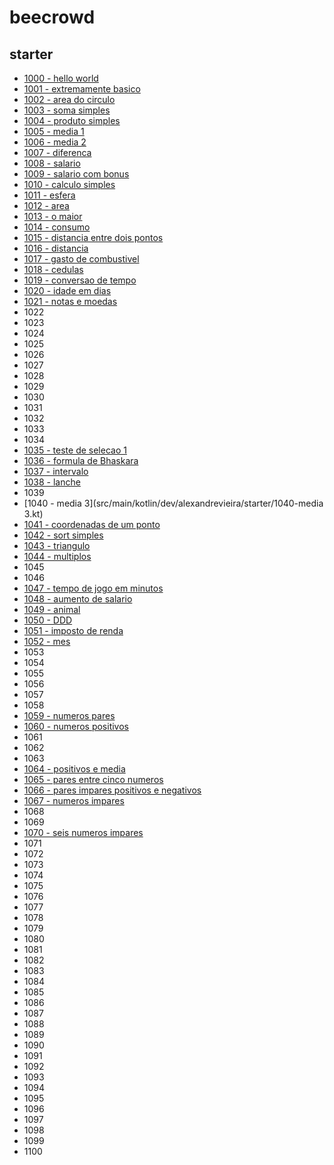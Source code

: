 # beecrowd

## starter
 - [1000 - hello world](src/main/kotlin/dev/alexandrevieira/starter/1000-hello-world.kt)
 - [1001 - extremamente basico](src/main/kotlin/dev/alexandrevieira/starter/1001-extremamente-basico.kt)
 - [1002 - area do circulo](src/main/kotlin/dev/alexandrevieira/starter/1002-area-do-cirulo.kt)
 - [1003 - soma simples](src/main/kotlin/dev/alexandrevieira/starter/1003-soma-simples.kt)
 - [1004 - produto simples](src/main/kotlin/dev/alexandrevieira/starter/1004-produto-simples.kt)
 - [1005 - media 1](src/main/kotlin/dev/alexandrevieira/starter/1005-media-1.kt)
 - [1006 - media 2](src/main/kotlin/dev/alexandrevieira/starter/1006-media-2.kt)
 - [1007 - diferenca](src/main/kotlin/dev/alexandrevieira/starter/1007-diferenca.kt)
 - [1008 - salario](src/main/kotlin/dev/alexandrevieira/starter/1008-salario.kt)
 - [1009 - salario com bonus](src/main/kotlin/dev/alexandrevieira/starter/1009-salario-com-bonus.kt)
 - [1010 - calculo simples](src/main/kotlin/dev/alexandrevieira/starter/1010-calculo-simples.kt)
 - [1011 - esfera](src/main/kotlin/dev/alexandrevieira/starter/1011-esfera.kt)
 - [1012 - area](src/main/kotlin/dev/alexandrevieira/starter/1012-area.kt)
 - [1013 - o maior](src/main/kotlin/dev/alexandrevieira/starter/1013-o-maior.kt)
 - [1014 - consumo](src/main/kotlin/dev/alexandrevieira/starter/1014-consumo.kt)
 - [1015 - distancia entre dois pontos](src/main/kotlin/dev/alexandrevieira/starter/1015-distancia-entre-dois-pontos.kt)
 - [1016 - distancia](src/main/kotlin/dev/alexandrevieira/starter/1016-distancia.kt)
 - [1017 - gasto de combustivel](src/main/kotlin/dev/alexandrevieira/starter/1017-gasto-de-combustivel.kt)
 - [1018 - cedulas](src/main/kotlin/dev/alexandrevieira/starter/1018-cedulas.kt)
 - [1019 - conversao de tempo](src/main/kotlin/dev/alexandrevieira/starter/1019-conversao-de-tempo.kt)
 - [1020 - idade em dias](src/main/kotlin/dev/alexandrevieira/starter/1020-idade-em-dias.kt)
 - [1021 - notas e moedas](src/main/kotlin/dev/alexandrevieira/starter/1021-notas-e-moedas.kt)
 - 1022
 - 1023
 - 1024
 - 1025
 - 1026
 - 1027
 - 1028
 - 1029
 - 1030
 - 1031
 - 1032
 - 1033
 - 1034
 - [1035 - teste de selecao 1](src/main/kotlin/dev/alexandrevieira/starter/1035-teste-de-selecao-1.kt)
 - [1036 - formula de Bhaskara](src/main/kotlin/dev/alexandrevieira/starter/1036-formula-de-bhaskara.kt)
 - [1037 - intervalo](src/main/kotlin/dev/alexandrevieira/starter/1037-intervalo.kt)
 - [1038 - lanche](src/main/kotlin/dev/alexandrevieira/starter/1038-lanche.kt)
 - 1039
 - [1040 - media 3](src/main/kotlin/dev/alexandrevieira/starter/1040-media 3.kt)
 - [1041 - coordenadas de um ponto](src/main/kotlin/dev/alexandrevieira/starter/1041-coordenadas-de-um-ponto.kt)
 - [1042 - sort simples](src/main/kotlin/dev/alexandrevieira/starter/1042-sort-simples.kt)
 - [1043 - triangulo](src/main/kotlin/dev/alexandrevieira/starter/1043-triangulo.kt)
 - [1044 - multiplos](src/main/kotlin/dev/alexandrevieira/starter/1044-multiplos.kt)
 - 1045
 - 1046
 - [1047 - tempo de jogo em minutos](src/main/kotlin/dev/alexandrevieira/starter/1047-tempo-do-jogo-em-minutos.kt)
 - [1048 - aumento de salario](src/main/kotlin/dev/alexandrevieira/starter/1048-aumento-de-salario.kt)
 - [1049 - animal](src/main/kotlin/dev/alexandrevieira/starter/1049-animal.kt)
 - [1050 - DDD](src/main/kotlin/dev/alexandrevieira/starter/1050-ddd.kt)
 - [1051 - imposto de renda](src/main/kotlin/dev/alexandrevieira/starter/1051-imposto-de-renda.kt)
 - [1052 - mes](src/main/kotlin/dev/alexandrevieira/starter/1052-mes.kt)
 - 1053
 - 1054
 - 1055
 - 1056
 - 1057
 - 1058
 - [1059 - numeros pares](src/main/kotlin/dev/alexandrevieira/starter/1059-pares.kt)
 - [1060 - numeros positivos](src/main/kotlin/dev/alexandrevieira/starter/1060-numeros-positivos.kt)
 - 1061
 - 1062
 - 1063
 - [1064 - positivos e media](src/main/kotlin/dev/alexandrevieira/starter/1064-positivos-e-media.kt)
 - [1065 - pares entre cinco numeros](src/main/kotlin/dev/alexandrevieira/starter/1065-pares-entre-cinco-numeros.kt)
 - [1066 - pares impares positivos e negativos](src/main/kotlin/dev/alexandrevieira/starter/1066-pares-impares-positivos-e-negativos.kt)
 - [1067 - numeros impares](src/main/kotlin/dev/alexandrevieira/starter/1067-numeros-impares.kt)
 - 1068
 - 1069
 - [1070 - seis numeros impares](src/main/kotlin/dev/alexandrevieira/starter/1070-seis-numeros-impares.kt)
 - 1071
 - 1072
 - 1073
 - 1074
 - 1075
 - 1076
 - 1077
 - 1078
 - 1079
 - 1080
 - 1081
 - 1082
 - 1083
 - 1084
 - 1085
 - 1086
 - 1087
 - 1088
 - 1089
 - 1090
 - 1091
 - 1092
 - 1093
 - 1094
 - 1095
 - 1096
 - 1097
 - 1098
 - 1099
 - 1100
